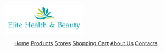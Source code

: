 <html>
  <body>
    <img src="logo.png" alt="Elite Health and Beaty Logo">
    <ul>
      <a href="index.php">Home</a>
      <a href="prodcuts.php">Products</a>
      <a href="stores.php">Stores</a>
      <a href="cart.php">Shopping Cart</a>
      <a href="about.php">About Us</a>
      <a href="contact.php">Contacts</a>
  </body>
  </html>
